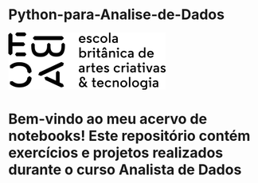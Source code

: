 # Python-para-Analise-de-Dados

![EBAC](./logo-Ebac.png)





#  Bem-vindo ao meu acervo de notebooks! Este repositório contém exercícios e projetos realizados durante o curso **Analista de Dados**


